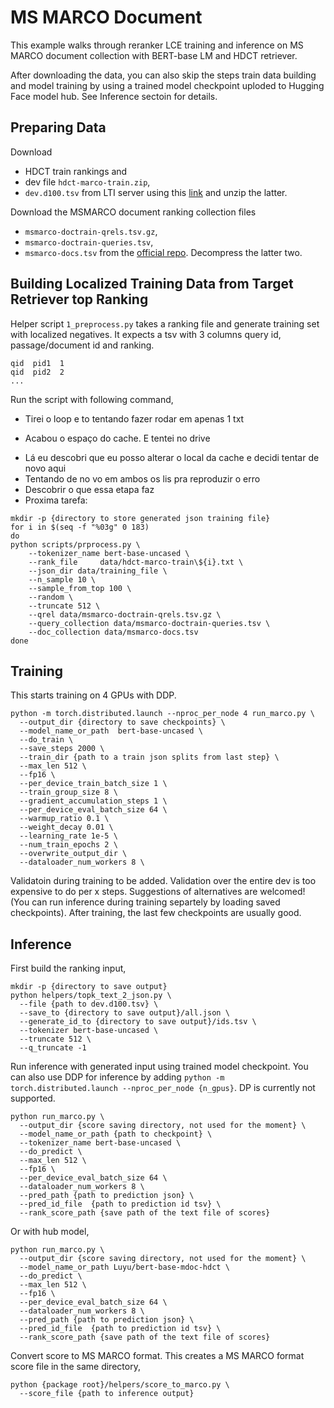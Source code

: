 # MS MARCO Document
This example walks through reranker LCE training and inference on MS MARCO document collection with BERT-base LM and HDCT retriever.

After downloading the data, you can also skip the steps train data building and model training by using a trained model checkpoint uploded to Hugging Face model hub. See Inference sectoin for details.

## Preparing Data


Download 
* HDCT train rankings and 
* dev file `hdct-marco-train.zip`, 
* `dev.d100.tsv` from LTI server using this [link](http://boston.lti.cs.cmu.edu/appendices/TheWebConf2020-Zhuyun-Dai/rankings/) and unzip the latter.

Download the MSMARCO document ranking collection files 
* `msmarco-doctrain-qrels.tsv.gz`, 
* `msmarco-doctrain-queries.tsv`, 
* `msmarco-docs.tsv` from the [official repo](https://github.com/microsoft/MSMARCO-Document-Ranking). 
Decompress the latter two.

## Building Localized Training Data from Target Retriever top Ranking
Helper script `1_preprocess.py` takes a ranking file and generate training set with localized negatives. It expects a tsv with 3 columns query id, passage/document id and ranking.
```
qid  pid1  1
qid  pid2  2
...
```
Run the script with following command,

* Tirei o loop e to tentando fazer rodar em apenas 1 txt
+ Acabou o espaço do cache. E tentei no drive
* Lá eu descobri que eu posso alterar o local da cache e decidi tentar de novo aqui
* Tentando de no vo em ambos os lis pra reproduzir o erro
* Descobrir o que essa etapa faz
* Proxima tarefa: 


```
mkdir -p {directory to store generated json training file}
for i in $(seq -f "%03g" 0 183)
do
python scripts/prprocess.py \ 
    --tokenizer_name bert-base-uncased \
    --rank_file 	data/hdct-marco-train\${i}.txt \
    --json_dir data/training_file \
    --n_sample 10 \
    --sample_from_top 100 \
    --random \
    --truncate 512 \
    --qrel data/msmarco-doctrain-qrels.tsv.gz \
    --query_collection data/msmarco-doctrain-queries.tsv \
    --doc_collection data/msmarco-docs.tsv
done
```

## Training 
This starts training on 4 GPUs with DDP.
```
python -m torch.distributed.launch --nproc_per_node 4 run_marco.py \
  --output_dir {directory to save checkpoints} \
  --model_name_or_path  bert-base-uncased \
  --do_train \
  --save_steps 2000 \
  --train_dir {path to a train json splits from last step} \
  --max_len 512 \
  --fp16 \
  --per_device_train_batch_size 1 \
  --train_group_size 8 \
  --gradient_accumulation_steps 1 \
  --per_device_eval_batch_size 64 \
  --warmup_ratio 0.1 \
  --weight_decay 0.01 \
  --learning_rate 1e-5 \
  --num_train_epochs 2 \
  --overwrite_output_dir \
  --dataloader_num_workers 8 \
```
Validatoin during training to be added. Validation over the entire dev is too expensive to do per x steps. Suggestions of alternatives are welcomed! (You can run inference during training separtely by loading saved checkpoints). After training, the last few checkpoints are usually good. 

## Inference
First build the ranking input,
```
mkdir -p {directory to save output}
python helpers/topk_text_2_json.py \
  --file {path to dev.d100.tsv} \
  --save_to {directory to save output}/all.json \
  --generate_id_to {directory to save output}/ids.tsv \
  --tokenizer bert-base-uncased \
  --truncate 512 \
  --q_truncate -1 
```
Run inference with generated input using trained model checkpoint. You can also use DDP for inference by adding `python -m torch.distributed.launch --nproc_per_node {n_gpus}`. DP is currently not supported.
```
python run_marco.py \
  --output_dir {score saving directory, not used for the moment} \
  --model_name_or_path {path to checkpoint} \
  --tokenizer_name bert-base-uncased \
  --do_predict \
  --max_len 512 \
  --fp16 \
  --per_device_eval_batch_size 64 \
  --dataloader_num_workers 8 \
  --pred_path {path to prediction json} \
  --pred_id_file  {path to prediction id tsv} \
  --rank_score_path {save path of the text file of scores}
```
Or with hub model,
```
python run_marco.py \
  --output_dir {score saving directory, not used for the moment} \
  --model_name_or_path Luyu/bert-base-mdoc-hdct \
  --do_predict \
  --max_len 512 \
  --fp16 \
  --per_device_eval_batch_size 64 \
  --dataloader_num_workers 8 \
  --pred_path {path to prediction json} \
  --pred_id_file  {path to prediction id tsv} \
  --rank_score_path {save path of the text file of scores}
```

Convert score to MS MARCO format. This creates a MS MARCO format score file in the same directory,
```
python {package root}/helpers/score_to_marco.py \
  --score_file {path to inference output}
```


